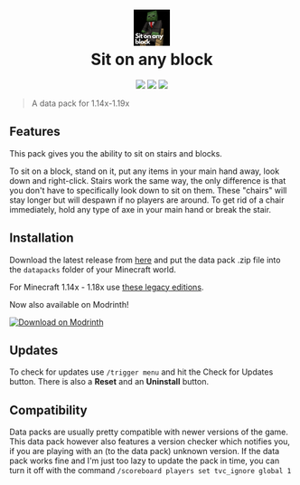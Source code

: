 <h1 align="center">
  <img src="/pack.png" width="64" height="64"><br/>
  Sit on any block
</h1>
<p align="center">
  <a href="https://github.com/Tschipcraft/sit_on_any_block/stargazers"><img src="https://img.shields.io/github/stars/Tschipcraft/sit_on_any_block?colorA=010101&colorB=3a7124&style=for-the-badge"></a>
  <a href="https://datapacks-pre-product.modrinth.com/datapack/sit_on_any_block"><img src="https://img.shields.io/modrinth/dt/sit-on-any-block?label=Modrinth&colorA=010101&colorB=3a7124&style=for-the-badge&logo=modrinth"></a>
  <a href="https://github.com/Tschipcraft/sit_on_any_block/releases/latest"><img src="https://img.shields.io/github/downloads/Tschipcraft/sit_on_any_block/total?logo=github&colorA=010101&colorB=3a7124&style=for-the-badge"></a>
</p>

> A data pack for 1.14x-1.19x

## Features

This pack gives you the ability to sit on stairs and blocks.

To sit on a block, stand on it, put any items in your main hand away, look down and right-click.
Stairs work the same way, the only difference is that you don't have to specifically look down to sit on them.
These "chairs" will stay longer but will despawn if no players are around. To get rid of a chair immediately, hold any type of axe in your main hand or break the stair.

## Installation

Download the latest release from [here](https://github.com/Tschipcraft/sit_on_any_block/releases/latest) and put the data pack .zip file into the `datapacks` folder of your Minecraft world.

For Minecraft 1.14x - 1.18x use [these legacy editions](https://github.com/Tschipcraft/sit_on_any_block/tree/master/other_editions).

Now also available on Modrinth!

<a href="https://datapacks-pre-product.modrinth.com/datapack/sit_on_any_block">
<picture>
  <source media="(prefers-color-scheme: dark)" srcset="https://github.com/modrinth/art/blob/main/Branding/Badge/badge-dark.svg">
  <source media="(prefers-color-scheme: light)" srcset="https://github.com/modrinth/art/blob/main/Branding/Badge/badge-light.svg">
  <img alt="Download on Modrinth" src="https://github.com/modrinth/art/blob/main/Branding/Badge/badge-dark.svg">
</picture>
</a>

## Updates

To check for updates use `/trigger menu` and hit the Check for Updates button. There is also a **Reset** and an **Uninstall** button.

## Compatibility

Data packs are usually pretty compatible with newer versions of the game. This data pack however also features a version checker which notifies you, if you are playing with an (to the data pack) unknown version. If the data pack works fine and I'm just too lazy to update the pack in time, you can turn it off with the command `/scoreboard players set tvc_ignore global 1`

